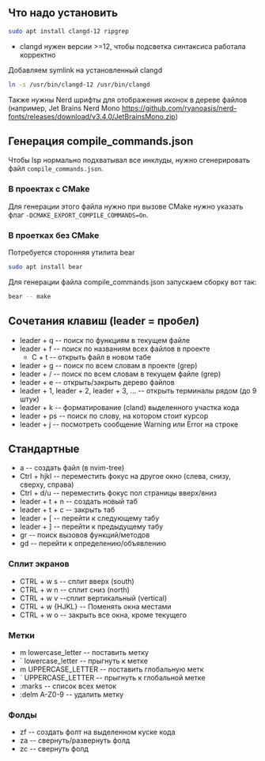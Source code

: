 ## Что надо установить
```bash
sudo apt install clangd-12 ripgrep
```
- clangd нужен версии >=12, чтобы подсветка синтаксиса работала корректно

Добавляем symlink на установленный clangd
```bash
ln -s /usr/bin/clangd-12 /usr/bin/clangd
```

Также нужны Nerd шрифты для отображения иконок в дереве файлов (например, Jet Brains Nerd Mono https://github.com/ryanoasis/nerd-fonts/releases/download/v3.4.0/JetBrainsMono.zip)

## Генерация compile_commands.json
Чтобы lsp нормально подхватывал все инклуды, нужно сгенерировать файл `compile_commands.json`.

### В проектах с CMake
Для генерации этого файла  нужно при вызове CMake нужно указать флаг `-DCMAKE_EXPORT_COMPILE_COMMANDS=On`.

### В проетках без CMake
Потребуется сторонняя утилита bear
```bash
sudo apt install bear
```

Для генерации файла compile_commands.json запускаем сборку вот так:
```bash
bear -- make
```

## Сочетания клавиш (leader = пробел)

- leader + q -- поиск по функциям в текущем файле
- leader + f -- поиск по названиям всех файлов в проекте
  - C + t -- открыть файл в новом табе
- leader + g -- поиск по всем словам в проекте (grep)
- leader + / -- поиск по всем словам в текущем файле (grep)
- leader + e -- открыть/закрыть дерево файлов
- leader + 1, leader + 2, leader + 3, ... -- открыть терминалы рядом (до 9 штук)
- leader + k -- форматирование (cland) выделенного участка кода
- leader + ps -- поиск по слову, на котором стоит курсор
- leader + j -- посмотреть сообщение Warning или Error на строке

## Стандартные
- a -- создать файл (в nvim-tree)
- Ctrl + hjkl -- переместить фокус на другое окно (слева, снизу, сверху, справа)
- Ctrl + d/u -- переместить фокус пол страницы вверх/вниз
- leader + t + n -- создать новый таб
- leader + t + c -- закрыть таб
- leader + [ -- перейти к следующему табу
- leader + ] -- перейти к предыдущему табу
- gr -- поиск вызовов функций/методов
- gd -- перейти к определению/объявлению

### Сплит экранов
- CTRL + w s -- сплит вверх (south)
- CTRL + w n -- сплит сниз (north)
- CTRL + w v --сплит вертикальный (vertical)
- CTRL + w {HJKL} -- Поменять окна местами
- CTRL + w o -- закрыть все окна, кроме текущего

### Метки
- m lowercase_letter -- поставить метку
- ` lowercase_letter -- прыгнуть к метке
- m UPPERCASE_LETTER -- поставить глобальную метк
- ` UPPERCASE_LETTER -- прыгнуть к глобальной метке
- :marks -- список всех меток
- :delm A-Z0-9 -- удалить метку

### Фолды
- zf -- создать фолт на выделенном куске кода
- za -- свернуть/развернуть фолд
- zc -- свернуть фолд
